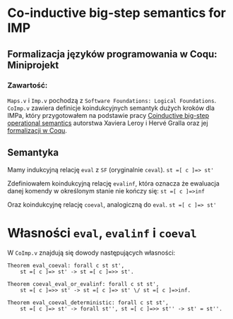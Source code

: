 # Co-inductive big-step semantics for IMP
## Formalizacja języków programowania w Coqu: Miniprojekt

### Zawartość:
`Maps.v` i `Imp.v` pochodzą z `Software Foundations: Logical Foundations`.
`CoImp.v` zawiera definicje koindukcyjnych semantyk dużych kroków dla IMPa, który przygotowałem na podstawie pracy [Coinductive big-step operational semantics](https://www.sciencedirect.com/science/article/pii/S0890540108001296) autorstwa Xaviera Leroy i Hervé Gralla oraz jej [formalizacji w Coqu](https://xavierleroy.org/coindsem/).

## Semantyka
Mamy indukcyjną relację `eval` z `SF` (oryginalnie `ceval`).
`st =[ c ]=> st'`

Zdefiniowałem koindukcyjną relację `evalinf`, która oznacza że ewaluacja danej komendy w określonym stanie nie kończy się:
`st =[ c ]=>inf`

Oraz koindukcyjnę relację `coeval`, analogiczną do `eval`.
`st =[ c ]=> st'`

# Własności `eval`, `evalinf` i `coeval`

W `CoImp.v` znajdują się dowody następujących własności:

```Coq
Theorem eval_coeval: forall c st st',
    st =[ c ]=> st' -> st =[ c ]=>> st'.

Theorem coeval_eval_or_evalinf: forall c st st',
    st =[ c ]=>> st' -> st =[ c ]=> st' \/ st =[ c ]=>inf.

Theorem eval_coeval_deterministic: forall c st st',
    st =[ c ]=> st' -> forall st'', st =[ c ]=>> st'' -> st' = st''.
```